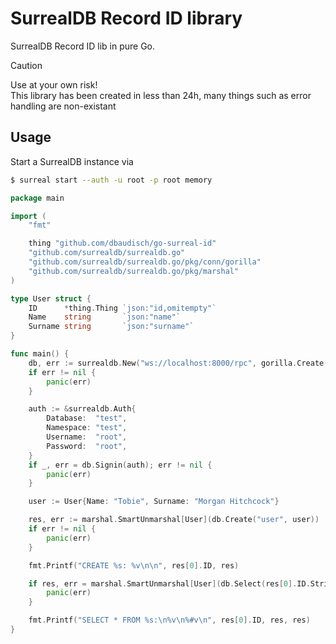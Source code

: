 # SurrealDB Record ID library

SurrealDB Record ID lib in pure Go.

> [!CAUTION]
> Use at your own risk!  
> This library has been created in less than 24h, many things such as error handling are non-existant

## Usage

Start a SurrealDB instance via

```sh
$ surreal start --auth -u root -p root memory
```

```go
package main

import (
	"fmt"

	thing "github.com/dbaudisch/go-surreal-id"
	"github.com/surrealdb/surrealdb.go"
	"github.com/surrealdb/surrealdb.go/pkg/conn/gorilla"
	"github.com/surrealdb/surrealdb.go/pkg/marshal"
)

type User struct {
	ID      *thing.Thing `json:"id,omitempty"`
	Name    string       `json:"name"`
	Surname string       `json:"surname"`
}

func main() {
	db, err := surrealdb.New("ws://localhost:8000/rpc", gorilla.Create())
	if err != nil {
		panic(err)
	}

	auth := &surrealdb.Auth{
		Database:  "test",
		Namespace: "test",
		Username:  "root",
		Password:  "root",
	}
	if _, err = db.Signin(auth); err != nil {
		panic(err)
	}

	user := User{Name: "Tobie", Surname: "Morgan Hitchcock"}

	res, err := marshal.SmartUnmarshal[User](db.Create("user", user))
	if err != nil {
		panic(err)
	}

	fmt.Printf("CREATE %s: %v\n\n", res[0].ID, res)

	if res, err = marshal.SmartUnmarshal[User](db.Select(res[0].ID.String())); err != nil {
		panic(err)
	}

	fmt.Printf("SELECT * FROM %s:\n%v\n%#v\n", res[0].ID, res, res)
}
```
